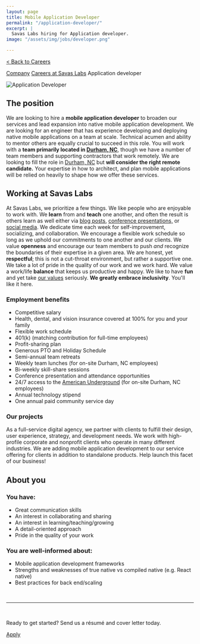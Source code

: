```yaml
---
layout: page
title: Mobile Application Developer
permalink: "/application-developer/"
excerpt: |
  Savas Labs hiring for Application developer.
image: "/assets/img/jobs/developer.png"

---
```


<p class="breadcrumbs hide-for-medium hide-for-large">
    <a href="/careers">< Back to Careers</a>
</p>
<p class="breadcrumbs hide-for-small">
    <a href="/company">Company</a><i class="fa fa-caret-right"></i>
    <a href="/careers">Careers at Savas Labs</a><i class="fa fa-caret-right"></i>
    Application developer
</p>

<div class="icon--job">
    <img src="/assets/img/jobs/developer.svg" alt="Application Developer">
</div>

## The position

We are looking to hire a **mobile application developer** to broaden our services and lead expansion into native mobile application development. We are looking for an engineer that has experience developing and deploying native mobile applications on a team at scale. Technical acumen and ability to mentor others are equally crucial to succeed in this role. You will work with a **team primarily located in [Durham, NC](/durham)**, though we have a number of team members and supporting contractors that work remotely. We are looking to fill the role in [Durham, NC](/durham) but **will consider the right remote candidate.** Your expertise in how to architect, and plan mobile applications will be relied on heavily to shape how we offer these services.

## Working at Savas Labs

At Savas Labs, we prioritize a few things. We like people who are enjoyable to work with. We **learn** from and **teach** one another, and often the result is others learn as well either via [blog posts](/blog), [conference presentations,](/results/open-source/#presentations) or [social media](https://twitter.com/savaslabs). We dedicate time each week for self-improvement, socializing, and collaboration. We encourage a flexible work schedule so long as we uphold our commitments to one another and our clients. We value **openness** and encourage our team members to push _and_ recognize the boundaries of their expertise in a given area. We are honest, yet **respectful**; this is not a cut-throat environment, but rather a supportive one. We take a lot of pride in the quality of our work and we work hard. We value a work/life **balance** that keeps us productive and happy. We like to have **fun** and yet take [our values](/company/mission-and-values/) seriously. **We greatly embrace inclusivity**. You'll like it here.

### Employment benefits

+ Competitive salary
+ Health, dental, and vision insurance covered at 100% for you and your family
+ Flexible work schedule
+ 401(k) (matching contribution for full-time employees)
+ Profit-sharing plan
+ Generous PTO and Holiday Schedule
+ Semi-annual team retreats
+ Weekly team lunches (for on-site Durham, NC employees)
+ Bi-weekly skill-share sessions
+ Conference presentation and attendance opportunities
+ 24/7 access to the [American Underground](http://americanunderground.com/) (for on-site Durham, NC employees)
+ Annual technology stipend
+ One annual paid community service day

### Our projects

As a full-service digital agency, we partner with clients to fulfill their design, user experience, strategy, and development needs. We work with high-profile corporate and nonprofit clients who operate in many different industries. We are adding mobile application development to our service offering for clients in addition to standalone products. Help launch this facet of our business!

## About you

### You have:

+ Great communication skills
+ An interest in collaborating and sharing
+ An interest in learning/teaching/growing
+ A detail-oriented approach
+ Pride in the quality of your work

### You are well-informed about:

+ Mobile application development frameworks
+ Strengths and weaknesses of true native vs compiled native (e.g. React native)
+ Best practices for back end/scaling

<br>

---

<br>

Ready to get started? Send us a résumé and cover letter today.

<a href="mailto:careers@savaslabs.com" class="button--arrow--orange">Apply</a>